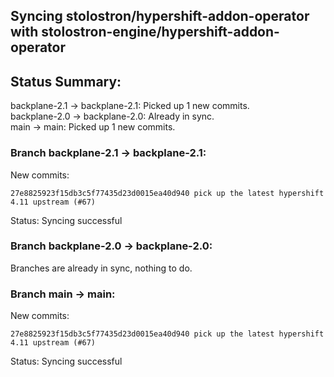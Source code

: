 ## Syncing stolostron/hypershift-addon-operator with stolostron-engine/hypershift-addon-operator

## Status Summary:

backplane-2.1 -> backplane-2.1: Picked up 1 new commits.  
backplane-2.0 -> backplane-2.0: Already in sync.  
main -> main: Picked up 1 new commits.  

### Branch backplane-2.1 -> backplane-2.1:

New commits:

```
27e8825923f15db3c5f77435d23d0015ea40d940 pick up the latest hypershift 4.11 upstream (#67)
```

Status: Syncing successful

### Branch backplane-2.0 -> backplane-2.0:

Branches are already in sync, nothing to do.

### Branch main -> main:

New commits:

```
27e8825923f15db3c5f77435d23d0015ea40d940 pick up the latest hypershift 4.11 upstream (#67)
```

Status: Syncing successful
